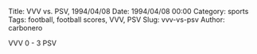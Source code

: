 Title: VVV vs. PSV, 1994/04/08
Date: 1994/04/08 00:00
Category: sports
Tags: football, football scores, VVV, PSV
Slug: vvv-vs-psv
Author: carbonero


VVV 0 - 3 PSV
